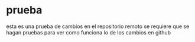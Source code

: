# prueba

esta es una prueba de cambios en el repositorio remoto
se requiere que se hagan pruebas para ver como funciona lo de los cambios en github
